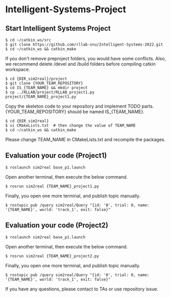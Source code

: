 # Intelligent-Systems-Project

## Start Intelligent Systems Project

```
$ cd ~/catkin_ws/src
$ git clone https://github.com/rllab-snu/Intelligent-Systems-2022.git
$ cd ~/catkin_ws && catkin_make
```

If you don't remove preproject folders, you would have some conflicts. Also, we recommend delete /devel and /build folders before compiling catkin workspace.

```
$ cd {DIR_sim2real}/project
$ git clone {YOUR_TEAM_REPOSITORY}
$ cd IS_{TEAM_NAME} && mkdir project
$ cp ../RLLAB/project/RLLAB_project1.py project/{TEAM_NAME}_project1.py
```

Copy the skeleton code to your repository and implement TODO parts. {YOUR_TEAM_REPOSITORY} should be named IS_{TEAM_NAME}.

```
$ cd {DIR_sim2real}
$ vi CMakeLists.txt  # then change the value of TEAM_NAME
$ cd ~/catkin_ws && catkin_make
```

Please change TEAM_NAME in CMakeLists.txt and recompile the packages.


## Evaluation your code (Project1)
```
$ roslaunch sim2real base_p1.launch
```

Open another terminal, then execute the below command.

```
$ rosrun sim2real {TEAM_NAME}_project1.py
```

Finally, you open one more terminal, and publish topic manually.

```
$ rostopic pub /query sim2real/Query "{id: '0', trial: 0, name: '{TEAM_NAME}', world: 'track_1', exit: false}"
```

## Evaluation your code (Project2)
```
$ roslaunch sim2real base_p1.launch
```

Open another terminal, then execute the below command.

```
$ rosrun sim2real {TEAM_NAME}_project2.py
```

Finally, you open one more terminal, and publish topic manually.

```
$ rostopic pub /query sim2real/Query "{id: '0', trial: 0, name: '{TEAM_NAME}', world: 'track_1', exit: false}"
```

If you have any questions, please contact to TAs or use repository issue.

